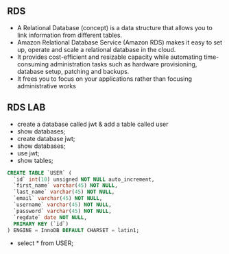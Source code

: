 ## RDS

- A Relational Database (concept) is a data structure that allows you to link information from different tables.
- Amazon Relational Database Service (Amazon RDS) makes it easy to set up, operate and scale a relational database in the cloud.
- It provides cost-efficient and resizable capacity while automating time-consuming administration tasks such as hardware provisioning, database setup, patching and backups.
- It frees you to focus on your applications rather than focusing administrative works

## RDS LAB

- create a database called jwt & add a table called user
- show databases;
- create database jwt;
- show databases;
- use jwt;
- show tables;

```sql
CREATE TABLE `USER` (
  `id` int(10) unsigned NOT NULL auto_increment,
  `first_name` varchar(45) NOT NULL,
  `last_name` varchar(45) NOT NULL,
  `email` varchar(45) NOT NULL,
  `username` varchar(45) NOT NULL,
  `password` varchar(45) NOT NULL,
  `regdate` date NOT NULL,
  PRIMARY KEY (`id`)
) ENGINE = InnoDB DEFAULT CHARSET = latin1;
```
- select * from USER;



